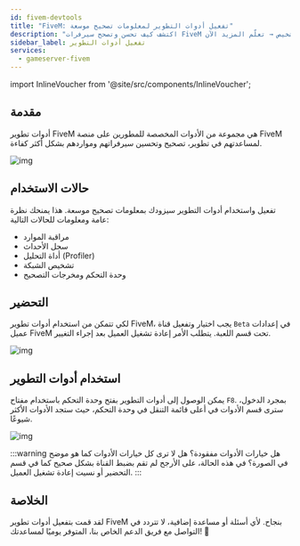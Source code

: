 ```yaml
---
id: fivem-devtools
title: "FiveM: تفعيل أدوات التطوير لمعلومات تصحيح موسعة"
description: "اكتشف كيف تحسن وتصحح سيرفرات FiveM الخاصة بك بكفاءة باستخدام أدوات تطوير قوية للمراقبة، التحليل، والتشخيص → تعلّم المزيد الآن"
sidebar_label: تفعيل أدوات التطوير
services:
  - gameserver-fivem
---
```


import InlineVoucher from '@site/src/components/InlineVoucher';

## مقدمة

أدوات تطوير FiveM هي مجموعة من الأدوات المخصصة للمطورين على منصة FiveM لمساعدتهم في تطوير، تصحيح وتحسين سيرفراتهم ومواردهم بشكل أكثر كفاءة.

![img](https://screensaver01.zap-hosting.com/index.php/s/GMp53mQNsxo247y/preview)

<InlineVoucher />

## حالات الاستخدام

تفعيل واستخدام أدوات التطوير سيزودك بمعلومات تصحيح موسعة. هذا يمنحك نظرة عامة ومعلومات للحالات التالية:

- مراقبة الموارد
- سجل الأحداث
- أداة التحليل (Profiler)
- تشخيص الشبكة
- وحدة التحكم ومخرجات التصحيح

## التحضير

لكي تتمكن من استخدام أدوات تطوير FiveM، يجب اختيار وتفعيل قناة `Beta` في إعدادات عميل FiveM تحت قسم اللعبة. يتطلب الأمر إعادة تشغيل العميل بعد إجراء التغيير.

![img](https://screensaver01.zap-hosting.com/index.php/s/FKfXXYAMEF39n25/download)

## استخدام أدوات التطوير

يمكن الوصول إلى أدوات التطوير بفتح وحدة التحكم باستخدام مفتاح `F8`. بمجرد الدخول، سترى قسم الأدوات في أعلى قائمة التنقل في وحدة التحكم، حيث ستجد الأدوات الأكثر شيوعًا.

![img](https://screensaver01.zap-hosting.com/index.php/s/E5szziipJre6X7Y/preview)

:::warning هل خيارات الأدوات مفقودة؟
هل لا ترى كل خيارات الأدوات كما هو موضح في الصورة؟ في هذه الحالة، على الأرجح لم تقم بضبط القناة بشكل صحيح كما في قسم التحضير أو نسيت إعادة تشغيل العميل.
:::

## الخلاصة

لقد قمت بتفعيل أدوات تطوير FiveM بنجاح. لأي أسئلة أو مساعدة إضافية، لا تتردد في التواصل مع فريق الدعم الخاص بنا، المتوفر يوميًا لمساعدتك! 🙂

<InlineVoucher />